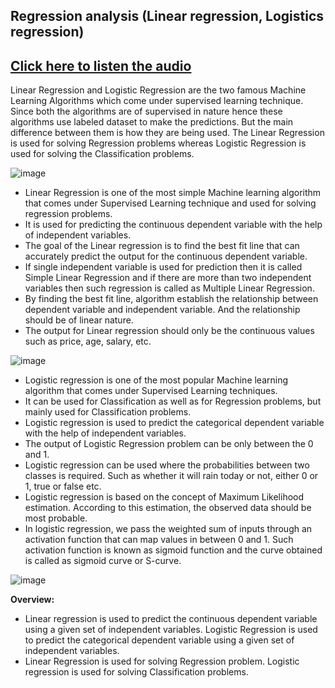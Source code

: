 ## Regression analysis (Linear regression, Logistics regression)
## [Click here to listen the audio](https://drive.google.com/file/d/15QhZU3qHg-f9_yl_TEmetg9HpdgWx9Z1/view?usp=sharing)

Linear Regression and Logistic Regression are the two famous Machine Learning Algorithms which come under supervised learning technique. Since both the algorithms are of supervised in nature hence these algorithms use labeled dataset to make the predictions. But the main difference between them is how they are being used. The Linear Regression is used for solving Regression problems whereas Logistic Regression is used for solving the Classification problems.

![image](https://user-images.githubusercontent.com/79050917/144061728-6e9aa161-f530-449c-bcf5-59782126faf0.png)

- Linear Regression is one of the most simple Machine learning algorithm that comes under Supervised Learning technique and used for solving regression problems.
- It is used for predicting the continuous dependent variable with the help of independent variables.
- The goal of the Linear regression is to find the best fit line that can accurately predict the output for the continuous dependent variable.
- If single independent variable is used for prediction then it is called Simple Linear Regression and if there are more than two independent variables then such regression is called as Multiple Linear Regression.
- By finding the best fit line, algorithm establish the relationship between dependent variable and independent variable. And the relationship should be of linear nature.
- The output for Linear regression should only be the continuous values such as price, age, salary, etc.

![image](https://user-images.githubusercontent.com/79050917/144061876-01ec085b-863f-435f-aab5-5214ced7cb54.png)

- Logistic regression is one of the most popular Machine learning algorithm that comes under Supervised Learning techniques.
- It can be used for Classification as well as for Regression problems, but mainly used for Classification problems.
- Logistic regression is used to predict the categorical dependent variable with the help of independent variables.
- The output of Logistic Regression problem can be only between the 0 and 1.
- Logistic regression can be used where the probabilities between two classes is required. Such as whether it will rain today or not, either 0 or 1, true or false etc.
- Logistic regression is based on the concept of Maximum Likelihood estimation. According to this estimation, the observed data should be most probable.
- In logistic regression, we pass the weighted sum of inputs through an activation function that can map values in between 0 and 1. Such activation function is known as sigmoid function and the curve obtained is called as sigmoid curve or S-curve. 

![image](https://user-images.githubusercontent.com/79050917/144061996-6ce0b8a5-29f2-4bac-993d-402b8e731477.png)


**Overview:**
- Linear regression is used to predict the continuous dependent variable using a given set of independent variables.	Logistic Regression is used to predict the categorical dependent variable using a given set of independent variables.
- Linear Regression is used for solving Regression problem.	Logistic regression is used for solving Classification problems.
